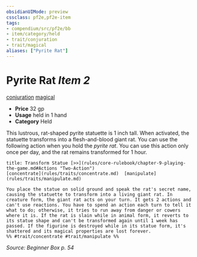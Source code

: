 ```yaml
---
obsidianUIMode: preview
cssclass: pf2e,pf2e-item
tags:
- compendium/src/pf2e/bb
- item/category/held
- trait/conjuration
- trait/magical
aliases: ["Pyrite Rat"]
---
```

# Pyrite Rat *Item 2*  
[conjuration](rules/traits/conjuration.md)  [magical](rules/traits/magical.md)  

- **Price** 32 gp
- **Usage** held in 1 hand
- **Category** Held

This lustrous, rat-shaped pyrite statuette is 1 inch tall. When activated, the statuette transforms into a flesh-and-blood giant rat. You can use the following action when you hold the _pyrite rat_. You can use this action only once per day, and the rat remains transformed for 1 hour.

```ad-embed-ability
title: Transform Statue [>>](rules/core-rulebook/chapter-9-playing-the-game.md#Actions "Two-Action")
[concentrate](rules/traits/concentrate.md)  [manipulate](rules/traits/manipulate.md)  

You place the statue on solid ground and speak the rat's secret name, causing the statuette to transform into a living giant rat. In creature form, the giant rat acts on your turn. It gets 2 actions and can't use reactions. You have to spend an action each turn to tell it what to do; otherwise, it tries to run away from danger or cowers where it is. If the rat is slain while in animal form, it reverts to its statue shape and can't be transformed again until 1 week has passed. If the figurine is destroyed while in its statue form, it's shattered and its magical properties are lost forever.  
%% #trait/concentrate #trait/manipulate %%
```

*Source: Beginner Box p. 54*